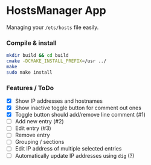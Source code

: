 # HostsManager App

Managing your `/ets/hosts` file easily.

### Compile & install
```sh
mkdir build && cd build
cmake -DCMAKE_INSTALL_PREFIX=/usr ../
make
sudo make install
```

### Features / ToDo
- [x] Show IP addresses and hostnames
- [x] Show inactive toggle button for comment out ones
- [x] Toggle button should add/remove line comment (#1)
- [ ] Add new entry (#2)
- [ ] Edit entry (#3)
- [ ] Remove entry
- [ ] Grouping / sections
- [ ] Edit IP address of multiple selected entries
- [ ] Automatically update IP addresses using `dig` (?)